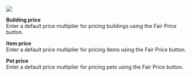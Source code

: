 ---
---
[![](https://lohcdn.com/images/t_optionspricing.jpg)](https://lohcdn.com/images/optionspricing.jpg)

**Building price**  
Enter a default price multiplier for pricing buildings using the Fair Price button.

**Item price**  
Enter a default price multiplier for pricing items using the Fair Price button.

**Pet price**  
Enter a default price multiplier for pricing pets using the Fair Price button.